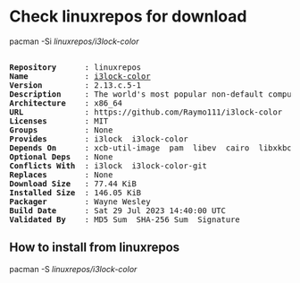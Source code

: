 # Check linuxrepos for download

pacman -Si *linuxrepos/i3lock-color*

<div class="highlight"><pre class="highlight"><text>
<b>Repository</b>      : linuxrepos
<b>Name</b>            : <a href="../../x86_64/i3lock-color-2.13.c.5-1-x86_64.pkg.tar.zst">i3lock-color</a>
<b>Version</b>         : 2.13.c.5-1
<b>Description</b>     : The world's most popular non-default computer lockscreen.
<b>Architecture</b>    : x86_64
<b>URL</b>             : https://github.com/Raymo111/i3lock-color
<b>Licenses</b>        : MIT
<b>Groups</b>          : None
<b>Provides</b>        : i3lock  i3lock-color
<b>Depends On</b>      : xcb-util-image  pam  libev  cairo  libxkbcommon-x11  libjpeg-turbo  xcb-util-xrm  pkgconf
<b>Optional Deps</b>   : None
<b>Conflicts With</b>  : i3lock  i3lock-color-git
<b>Replaces</b>        : None
<b>Download Size</b>   : 77.44 KiB
<b>Installed Size</b>  : 146.05 KiB
<b>Packager</b>        : Wayne Wesley <wayne6324@gmail.com>
<b>Build Date</b>      : Sat 29 Jul 2023 14:40:00 UTC
<b>Validated By</b>    : MD5 Sum  SHA-256 Sum  Signature
</text></pre></div>

## How to install from linuxrepos

pacman -S *linuxrepos/i3lock-color*
